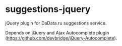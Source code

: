 suggestions-jquery
==================

jQuery plugin for DaData.ru suggestions service.

Depends on jQuery and Ajax Autocomplete plugin (https://github.com/devbridge/jQuery-Autocomplete).
